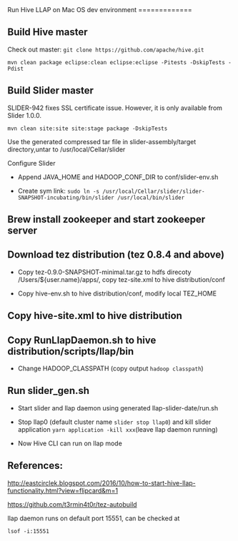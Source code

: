 <snippet>
  <content>
Run Hive LLAP on Mac OS dev environment
=============

## Build Hive master 
Check out master: `git clone https://github.com/apache/hive.git`


`mvn clean package eclipse:clean eclipse:eclipse -Pitests -DskipTests -Pdist`


## Build Slider master
SLIDER-942 fixes SSL certificate issue. However, it is only available from Slider 1.0.0.

`mvn clean site:site site:stage package -DskipTests`

Use the generated compressed tar file in slider-assembly/target directory,untar to /usr/local/Cellar/slider

Configure Slider

- Append JAVA_HOME and HADOOP_CONF_DIR to conf/slider-env.sh

- Create sym link: `sudo ln -s /usr/local/Cellar/slider/slider-SNAPSHOT-incubating/bin/slider /usr/local/bin/slider` 

## Brew install zookeeper and start zookeeper server

## Download tez distribution (tez 0.8.4 and above)

- Copy tez-0.9.0-SNAPSHOT-minimal.tar.gz to hdfs direcoty /Users/${user.name}/apps/, copy tez-site.xml to hive distribution/conf

- Copy hive-env.sh to hive distribution/conf, modify local TEZ_HOME

## Copy hive-site.xml to hive distribution

## Copy RunLlapDaemon.sh to hive distribution/scripts/llap/bin

- Change HADOOP_CLASSPATH (copy output `hadoop classpath`)

## Run slider_gen.sh

- Start slider and llap daemon using generated llap-slider-date/run.sh

- Stop llap0 (default cluster name `slider stop llap0`) and kill slider application `yarn application -kill xxx`(leave llap daemon running)

- Now Hive CLI can run on llap mode

## References:

http://eastcirclek.blogspot.com/2016/10/how-to-start-hive-llap-functionality.html?view=flipcard&m=1

https://github.com/t3rmin4t0r/tez-autobuild

llap daemon runs on default port 15551, can be checked at 

`lsof -i:15551`

  </content>
</snippet>
